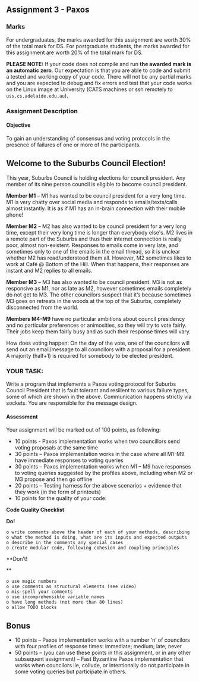 ## Assignment 3 - Paxos

### Marks

For undergraduates, the marks awarded for this assignment are worth 30% of the total mark for DS. For postgraduate students, the marks awarded for this assignment are worth 20% of the total mark for DS.

**PLEASE NOTE:** If your code does not compile and run **the awarded mark is an automatic zero**. Our expectation is that you are able to code and submit a tested and working copy of your code. There will not be any partial marks and you are expected to debug and fix errors and test that your code works on the Linux image at University (CATS machines or ssh remotely to `uss.cs.adelaide.edu.au`). 

### Assignment Description

#### Objective

To gain an understanding of consensus and voting protocols in the presence of failures of one or more of the participants.

## Welcome to the Suburbs Council Election!

This year, Suburbs Council is holding elections for council president. Any member of its nine person council is eligible to become council president.

**Member M1** – M1 has wanted to be council president for a very long time. M1 is very chatty over social media and responds to emails/texts/calls almost instantly. It is as if M1 has an in-brain connection with their mobile phone!

**Member M2** – M2 has also wanted to be council president for a very long time, except their very long time is longer than everybody else's. M2 lives in a remote part of the Suburbs and thus their internet connection is really poor, almost non-existent. Responses to emails come in very late, and sometimes only to one of the emails in the email thread, so it is unclear whether M2 has read/understood them all. However, M2 sometimes likes to work at Café @ Bottom of the Hill. When that happens, their responses are instant and M2 replies to all emails.

**Member M3** – M3 has also wanted to be council president. M3 is not as responsive as M1, nor as late as M2, however sometimes emails completely do not get to M3. The other councilors suspect that it’s because sometimes M3 goes on retreats in the woods at the top of the Suburbs, completely disconnected from the world.

**Members M4-M9** have no particular ambitions about council presidency and no particular preferences or animosities, so they will try to vote fairly. Their jobs keep them fairly busy and as such their response times will vary.

How does voting happen: On the day of the vote, one of the councilors will send out an email/message to all councilors with a proposal for a president. A majority (half+1) is required for somebody to be elected president.

### YOUR TASK:

Write a program that implements a Paxos voting protocol for Suburbs Council President that is fault tolerant and resilient to various failure types, some of which are shown in the above. Communication happens strictly via sockets. You are responsible for the message design.

#### Assessment

Your assignment will be marked out of 100 points, as following:

- 10 points -  Paxos implementation works when two councillors send voting proposals at the same time
- 30 points – Paxos implementation works in the case where all M1-M9 have immediate responses to voting queries
- 30 points – Paxos implementation works when M1 – M9 have responses to voting queries suggested by the profiles above, including when M2 or M3 propose and then go offline
- 20 points – Testing harness for the above scenarios + evidence that they work (in the form of printouts)
- 10 points for the quality of your code:

**Code Quality Checklist** 

**Do!**

```
o write comments above the header of each of your methods, describing
o what the method is doing, what are its inputs and expected outputs
o describe in the comments any special cases
o create modular code, following cohesion and coupling principles
```

**Don’t!

**

```
o use magic numbers
o use comments as structural elements (see video)
o mis-spell your comments
o use incomprehensible variable names
o have long methods (not more than 80 lines)
o allow TODO blocks 
```

 

## Bonus

- 10 points – Paxos implementation works with a number ‘n’ of councilors with four profiles of response times: immediate;  medium; late; never
- 50 points – (you can use these points in this assignment, or in any other subsequent assignment) – Fast Byzantine Paxos implementation that works when councilors lie, collude, or intentionally do not participate in some voting queries but participate in others.
